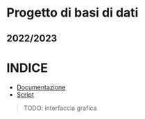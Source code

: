 # Progetto di basi di dati
## 2022/2023

# INDICE
- [Documentazione](https://github.com/Picred/cinema-database/blob/main/Documentazione.pdf)
- [Script](https://github.com/Picred/cinema-database/tree/main/script)

>TODO: interfaccia grafica
